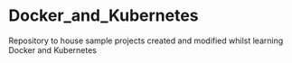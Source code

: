# Docker_and_Kubernetes
Repository to house sample projects created and modified whilst learning Docker and Kubernetes
